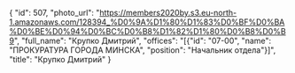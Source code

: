 {
    "id": 507,
    "photo_url": "https://members2020by.s3.eu-north-1.amazonaws.com/128394_%D0%9A%D1%80%D1%83%D0%BF%D0%BA%D0%BE%D0%94%D0%BC%D0%B8%D1%82%D1%80%D0%B8%D0%B9",
    "full_name": "Крупко Дмитрий",
    "offices": "[{\"id\": \"07-00\", \"name\": \"ПРОКУРАТУРА ГОРОДА МИНСКА\", \"position\": \"Начальник отдела\"}]",
    "title": "Крупко Дмитрий"
}
